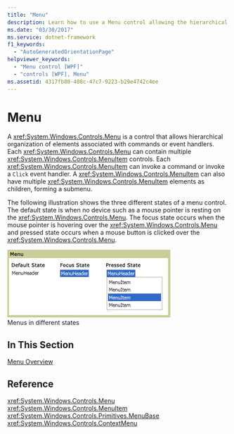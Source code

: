 ```yaml
---
title: "Menu"
description: Learn how to use a Menu control allowing the hierarchical organization of elements associated with commands or event handlers.
ms.date: "03/30/2017"
ms.service: dotnet-framework
f1_keywords: 
  - "AutoGeneratedOrientationPage"
helpviewer_keywords: 
  - "Menu control [WPF]"
  - "controls [WPF], Menu"
ms.assetid: 4317fb80-408c-47c7-9223-b29e4742c4ee
---
```

# Menu

A <xref:System.Windows.Controls.Menu> is a control that allows hierarchical organization of elements associated with commands or event handlers. Each <xref:System.Windows.Controls.Menu> can contain multiple <xref:System.Windows.Controls.MenuItem> controls. Each <xref:System.Windows.Controls.MenuItem> can invoke a command or invoke a `Click` event handler. A <xref:System.Windows.Controls.MenuItem> can also have multiple <xref:System.Windows.Controls.MenuItem> elements as children, forming a submenu.  
  
The following illustration shows the three different states of a menu control. The default state is when no device such as a mouse pointer is resting on the <xref:System.Windows.Controls.Menu>. The focus state occurs when the mouse pointer is hovering over the <xref:System.Windows.Controls.Menu> and pressed state occurs when a mouse button is clicked over the <xref:System.Windows.Controls.Menu>.  
  
![Menu states](./media/ss-ctl-menu.gif "SS_CTL_menu")  
Menus in different states  
  
## In This Section  

[Menu Overview](menu-overview.md)  
  
## Reference  

<xref:System.Windows.Controls.Menu>  
  <xref:System.Windows.Controls.MenuItem>  
  <xref:System.Windows.Controls.Primitives.MenuBase>  
  <xref:System.Windows.Controls.ContextMenu>  
